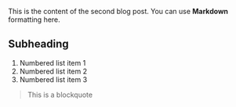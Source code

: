 This is the content of the second blog post. You can use **Markdown** formatting here.

## Subheading

1. Numbered list item 1
2. Numbered list item 2
3. Numbered list item 3

> This is a blockquote